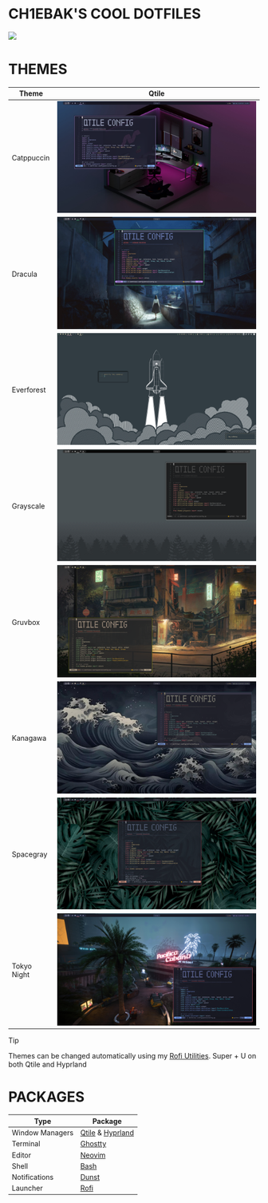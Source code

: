 # CH1EBAK'S COOL DOTFILES
![](https://raw.githubusercontent.com/ch1ebak/dotfiles/refs/heads/main/screenshots/everforest-qth.png)

# THEMES
| Theme       | Qtile |
|-------------|--------------------------------------------------------------------------------------------------------------------|
| Catppuccin  | ![img](https://raw.githubusercontent.com/ch1ebak/dotfiles/refs/heads/main/screenshots/catppuccin.png)                                                                                                          |
| Dracula     | ![img](https://raw.githubusercontent.com/ch1ebak/dotfiles/refs/heads/main/screenshots/dracula.png)                                                                                                          |
| Everforest  | ![img](https://raw.githubusercontent.com/ch1ebak/dotfiles/refs/heads/main/screenshots/everforest.png) |
| Grayscale   | ![img](https://raw.githubusercontent.com/ch1ebak/dotfiles/refs/heads/main/screenshots/grayscale.png)                                                                                                          |
| Gruvbox     | ![img](https://raw.githubusercontent.com/ch1ebak/dotfiles/refs/heads/main/screenshots/gruvbox.png)                                                                                                          |
| Kanagawa    | ![img](https://raw.githubusercontent.com/ch1ebak/dotfiles/refs/heads/main/screenshots/kanagawa.png)                                                                                                          |
| Spacegray   | ![img](https://raw.githubusercontent.com/ch1ebak/dotfiles/refs/heads/main/screenshots/spacegray.png)                                                                                                          |
| Tokyo Night | ![img](https://raw.githubusercontent.com/ch1ebak/dotfiles/refs/heads/main/screenshots/tokyonight.png)                                                                                                          |

> [!TIP]
> Themes can be changed automatically using my [Rofi Utilities](https://github.com/ch1ebak/dotfiles/blob/main/.config/rofi/modules/rofi-utilities).
> Super + U on both Qtile and Hyprland

# PACKAGES
| Type            | Package                                                                                                                                       |
|-----------------|-----------------------------------------------------------------------------------------------------------------------------------------------|
| Window Managers | [Qtile](https://github.com/ch1ebak/dotfiles/tree/main/.config/qtile) & [Hyprland](https://github.com/ch1ebak/dotfiles/tree/main/.config/hypr) |
| Terminal        | [Ghostty](https://github.com/ch1ebak/dotfiles/tree/main/.config/ghostty)                                                                      |
| Editor          | [Neovim](https://github.com/ch1ebak/dotfiles/tree/main/.config/nvim)                                                                          |
| Shell           | [Bash](https://github.com/ch1ebak/dotfiles/blob/main/.bashrc)                                                                                 |
| Notifications   | [Dunst](https://github.com/ch1ebak/dotfiles/tree/main/.config/dunst)                                                                          |
| Launcher        | [Rofi](https://github.com/ch1ebak/dotfiles/tree/main/.config/rofi)                                                                            |
